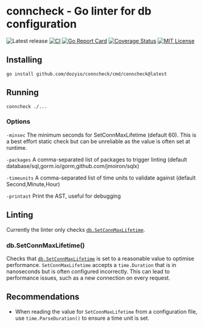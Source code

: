 # conncheck - Go linter for db configuration

![Latest release](https://img.shields.io/github/v/release/dozyio/conncheck)
[![CI](https://github.com/dozyio/conncheck/actions/workflows/release.yml/badge.svg)](https://github.com/dozyio/conncheck/actions/workflows/release.yml)
[![Go Report Card](https://goreportcard.com/badge/github.com/dozyio/conncheck)](https://goreportcard.com/report/github.com/dozyio/conncheck)
[![Coverage Status](https://coveralls.io/repos/github/dozyio/conncheck/badge.svg?branch=main)](https://coveralls.io/github/dozyio/conncheck?branch=main)
[![MIT License](http://img.shields.io/badge/license-MIT-blue.svg?style=flat)](LICENSE)

## Installing

`go install github.com/dozyio/conncheck/cmd/conncheck@latest`

## Running

`conncheck ./...`

### Options

`-minsec` The minimum seconds for SetConnMaxLifetime (default 60). This is a
best effort static check but can be unreliable as the value is often set at
runtime.

`-packages` A comma-separated list of packages to trigger linting (default database/sql,gorm.io/gorm,github.com/jmoiron/sqlx)

`-timeunits` A comma-separated list of time units to validate against (default Second,Minute,Hour)

`-printast` Print the AST, useful for debugging

## Linting

Currently the linter only checks [`db.SetConnMaxLifetime`](https://pkg.go.dev/database/sql#DB.SetConnMaxLifetime).

### db.SetConnMaxLifetime()

Checks that [`db.SetConnMaxLifetime`](https://pkg.go.dev/database/sql#DB.SetConnMaxLifetime)
is set to a reasonable value to optimise performance. `SetConnMaxLifetime`
accepts a `time.Duration` that is in nanoseconds but is often configured
incorrectly. This can lead to performance issues, such as a new connection on
every request.

## Recommendations

* When reading the value for `SetConnMaxLifetime` from a configuration file, use
`time.ParseDuration()` to ensure a time unit is set.
